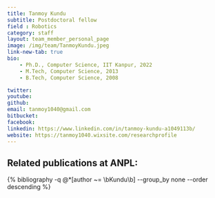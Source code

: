 ```yaml
---
title: Tanmoy Kundu 
subtitle: Postdoctoral fellow
field : Robotics
category: staff
layout: team_member_personal_page
image: /img/team/TanmoyKundu.jpeg
link-new-tab: true
bio:
    - Ph.D., Computer Science, IIT Kanpur, 2022
    - M.Tech, Computer Science, 2013
    - B.Tech, Computer Science, 2008

twitter: 
youtube: 
github: 
email: tanmoy1040@gmail.com
bitbucket: 
facebook: 
linkedin: https://www.linkedin.com/in/tanmoy-kundu-a1049113b/
website: https://tanmoy1040.wixsite.com/researchprofile
---
```


## Related publications at ANPL:

{% bibliography -q @*[author ~= \bKundu\b] --group_by none --order descending %}